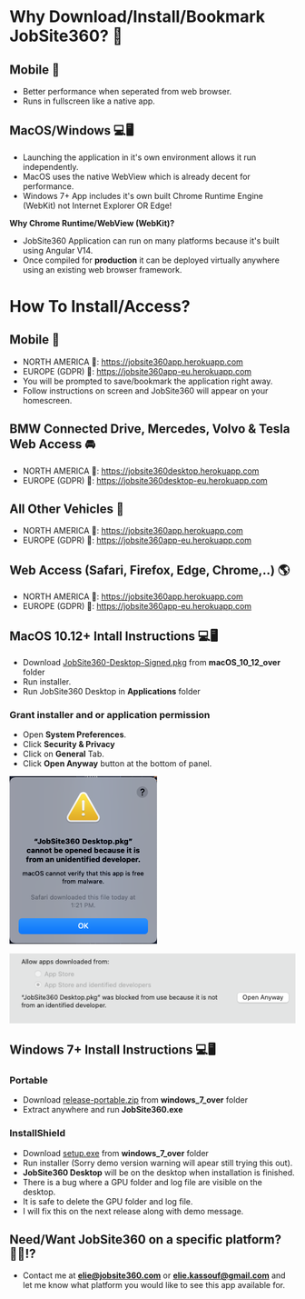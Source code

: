 # Why Download/Install/Bookmark JobSite360? 🤨
## Mobile 📱
- Better performance when seperated from web browser.
- Runs in fullscreen like a native app.

## MacOS/Windows 💻🖥
- Launching the application in it's own environment allows it run independently. 
- MacOS uses the native WebView which is already decent for performance.
- Windows 7+ App includes it's own built Chrome Runtime Engine (WebKit) not Internet Explorer OR Edge!

**Why Chrome Runtime/WebView (WebKit)?**
- JobSite360 Application can run on many platforms because it's built using Angular V14. 
- Once compiled for **production** it can be deployed virtually anywhere using an existing web browser framework.

# How To Install/Access?

## Mobile 📱
- NORTH AMERICA 🔗: https://jobsite360app.herokuapp.com
- EUROPE (GDPR) 🔗: https://jobsite360app-eu.herokuapp.com
- You will be prompted to save/bookmark the application right away. 
- Follow instructions on screen and JobSite360 will appear on your homescreen.

## BMW Connected Drive, Mercedes, Volvo & Tesla Web Access 🚘
- NORTH AMERICA 🔗: https://jobsite360desktop.herokuapp.com
- EUROPE (GDPR) 🔗: https://jobsite360desktop-eu.herokuapp.com

## All Other Vehicles 🚖
- NORTH AMERICA 🔗: https://jobsite360app.herokuapp.com
- EUROPE (GDPR) 🔗: https://jobsite360app-eu.herokuapp.com

## Web Access (Safari, Firefox, Edge, Chrome,..) 🌎
- NORTH AMERICA 🔗: https://jobsite360app.herokuapp.com
- EUROPE (GDPR) 🔗: https://jobsite360app-eu.herokuapp.com

## MacOS 10.12+ Intall Instructions 💻🖥
- Download [JobSite360-Desktop-Signed.pkg](https://github.com/eliegkassouf/jobsite360distribution/blob/master/macOS_10_12_over/JobSite360-Desktop-Signed.pkg) from **macOS_10_12_over** folder
- Run installer. 
- Run JobSite360 Desktop in **Applications** folder 

### Grant installer and or application permission
- Open **System Preferences**.
- Click **Security & Privacy**
- Click on **General** Tab.
- Click **Open Anyway** button at the bottom of panel.

![Error Image](https://github.com/eliegkassouf/jobsite360distribution/blob/master/screenshots/1.png)

![Allow Image](https://github.com/eliegkassouf/jobsite360distribution/blob/master/screenshots/2.png)

## Windows 7+ Install Instructions 💻🖥

### Portable
- Download [release-portable.zip](https://github.com/eliegkassouf/jobsite360distribution/blob/master/windows_7_over/release-portable.zip) from **windows_7_over** folder
- Extract anywhere and run **JobSite360.exe**

### InstallShield
- Download [setup.exe](https://github.com/eliegkassouf/jobsite360distribution/blob/master/windows_7_over/setup.exe) from **windows_7_over** folder
- Run installer (Sorry demo version warning will apear still trying this out).
- **JobSite360 Desktop** will be on the desktop when installation is finished.
- There is a bug where a GPU folder and log file are visible on the desktop. 
- It is safe to delete the GPU folder and log file.
- I will fix this on the next release along with demo message.

## Need/Want JobSite360 on a specific platform? 🙋‍♂️⁉️
- Contact me at **elie@jobsite360.com** or **elie.kassouf@gmail.com** and let me know what platform you would like to see this app available for. 
